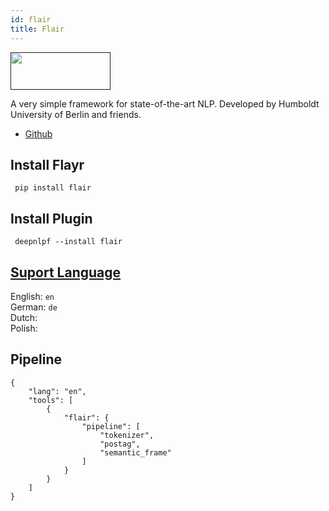 ```yaml
---
id: flair
title: Flair
---
```


<a href="" target="_blank">
    <img src="https://raw.githubusercontent.com/flairNLP/flair/master/resources/docs/flair_logo_2020.png" data-canonical-src="" width="160" height="60" />
</a>

A very simple framework for state-of-the-art NLP. Developed by Humboldt University of Berlin and friends.

- [Github](https://github.com/flairNLP/flair)

## Install Flayr
<!--DOCUSAURUS_CODE_TABS-->

<!--Shell--> 

     pip install flair

<!--END_DOCUSAURUS_CODE_TABS-->

## Install Plugin
<!--DOCUSAURUS_CODE_TABS-->

<!--Shell--> 

     deepnlpf --install flair

<!--END_DOCUSAURUS_CODE_TABS-->

## [Suport Language](https://github.com/flairNLP/flair#comparison-with-state-of-the-art)

English: ```en``` <br/>
German: ```de``` <br/>
Dutch: ``` ``` <br/>
Polish: ``` ``` <br/>

## Pipeline
<!--DOCUSAURUS_CODE_TABS-->

<!--Json--> 
```
{
    "lang": "en",
    "tools": [
        {
            "flair": {
                "pipeline": [
                    "tokenizer",
                    "postag",
                    "semantic_frame"
                ]
            }
        }
    ]
}
```

<!--yaml-->
```yaml
```

<!--END_DOCUSAURUS_CODE_TABS-->